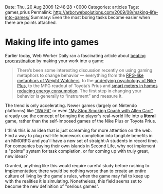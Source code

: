 Date: Thu, 20 Aug 2009 12:48:28 +0000
Categories: articles
Tags: games,prius
Permalink: http://arborwebsolutions.com/2009/08/making-life-into-games/
Summary: Even the most boring tasks become easier when there are points attached.

# Making life into games

Earlier today, Web Worker Daily ran a fascinating article about [beating
procrastination][] by making your work into a game:

> There’s been some interesting discussion recently on using gaming
> metaphors to change behavior — everything from the [RPG-like metaphors
> of Weight Watchers][], to the [underlying psychology of Nike Plus,][]
> to the MPG readout of Toyota’s Prius and [smart meters in homes
> reducing energy consumption][]. The first step in changing your
> behavior is generally to “instrument” and measure it.

The trend is only accelerating. Newer games (largely on Nintendo
platforms) like ["Wii Fit"][] or even ["My Stop Smoking Coach with Allen
Carr"][] already use the concept of bringing the player's real-world
life into a **literal** game, rather than the self-imposed games of the
Nike Plus or Toyota Prius. 

I think this is an idea that is just
screaming for more attention on the web. Find a way to plug real-life
homework completion into tangible benefits in an MMORPG and you'll have
a new set of straight-A students in record time. For companies buying
their own islands in Second Life, why not implement a "points" system
for task completion, or for coming up with truly great, new ideas?

Granted, anything like this would require careful study before rushing
to implementation; there would be nothing worse than to create an entire
culture of living by the game's rules, when the game may fail to keep up
with the realities it is simulating. Nonetheless, this field seems set
to become the new definition of "serious games".

  [beating procrastination]: http://webworkerdaily.com/2009/08/19/postponed-procrastination/
    "Web Worker Daily | Postponed: Procrastination"
  [RPG-like metaphors of Weight Watchers]: http://www.wired.com/gaming/virtualworlds/commentary/games/2008/08/gamesfrontiers_0811
  [underlying psychology of Nike Plus,]: http://www.wired.com/techbiz/media/news/2009/05/games_wired
  [smart meters in homes reducing energy consumption]: http://earth2tech.com/2009/01/26/faq-smart-grid/
  ["Wii Fit"]: http://www.amazon.com/dp/B000VJRU44
  ["My Stop Smoking Coach with Allen Carr"]: http://www.amazon.com/dp/B001EJZ9MK/
